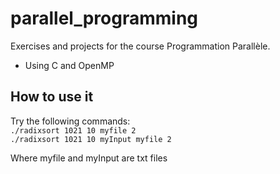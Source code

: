 # parallel_programming
Exercises and projects for the course Programmation Parallèle.
- Using C and OpenMP

## How to use it
Try the following commands: <br />
``./radixsort 1021 10 myfile 2``<br />
``./radixsort 1021 10 myInput myfile 2``

Where myfile and myInput are txt files
